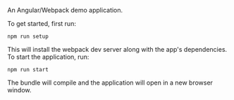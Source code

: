 An Angular/Webpack demo application.

To get started, first run:

`npm run setup`

This will install the webpack dev server along with the app's dependencies. To start the application, run:

`npm run start`

The bundle will compile and the application will open in a new browser window.